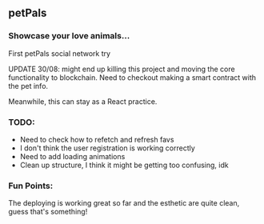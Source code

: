 ## petPals

### Showcase your love animals... 

First petPals social network try

UPDATE 30/08: might end up killing this project and moving the core functionality to blockchain. Need to checkout making a smart contract with the pet info.

Meanwhile, this can stay as a React practice.

### TODO:

- Need to check how to refetch and refresh favs
- I don't think the user registration is working correctly
- Need to add loading animations
- Clean up structure, I think it might be getting too confusing, idk

### Fun Points:
The deploying is working great so far and the esthetic are quite clean, guess that's something!
